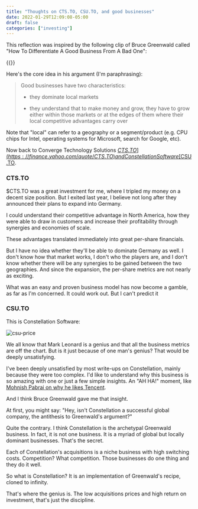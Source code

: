 ```yaml
---
title: "Thoughts on CTS.TO, CSU.TO, and good businesses"
date: 2022-01-29T12:09:08-05:00
draft: false
categories: ["investing"]
---
```


This reflection was inspired by the following clip of Bruce Greenwald called "How To Differentiate A Good Business From A Bad One":

{{<youtube w166d7hnMqA>}}

Here's the core idea in his argument (I'm paraphrasing):

<blockquote>

Good businesses have two characteristics:

- they dominate local markets

- they understand that to make money and grow, they have to grow either within those markets or at the edges of them where their local competitive advantages carry over

</blockquote>

Note that "local" can refer to a geography or a segment/product (e.g. CPU chips for Intel, operating systems for Microsoft, search for Google, etc).

Now back to Converge Technology Solutions [$CTS.TO](https://finance.yahoo.com/quote/CTS.TO) and Constellation Software [$CSU.TO](https://finance.yahoo.com/quote/CSU.TO).

### CTS.TO

$CTS.TO was a great investment for me, where I tripled my money on a decent size position. But I exited last year, I believe not long after they announced their plans to expand into Germany.

I could understand their competitive advantage in North America, how they were able to draw in customers and increase their profitability through synergies and economies of scale.

These advantages translated immediately into great per-share financials.

But I have no idea whether they'll be able to dominate Germany as well. I don't know how that market works, I don't who the players are, and I don't know whether there will be any synergies to be gained between the two geographies. And since the expansion, the per-share metrics are not nearly as exciting.

What was an easy and proven business model has now become a gamble, as far as I'm concerned. It could work out. But I can't predict it

### CSU.TO

This is Constellation Software:

![csu-price](/images/csu-price.png)

We all know that Mark Leonard is a genius and that all the business metrics are off the chart. But is it just because of one man's genius? That would be deeply unsatisfying. 

I've been deeply unsatisfied by most write-ups on Constellation, mainly because they were too complex. I'd like to understand why this business is so amazing with one or just a few simple insights. An "AH HA!" moment, like [Mohnish Pabrai on why he likes Tencent](https://www.youtube.com/watch?v=-vF_nZ526y0&t=756s).

And I think Bruce Greenwald gave me that insight.

At first, you might say: "Hey, isn't Constellation a successful global company, the antithesis to Greenwald's argument?"

Quite the contrary. I think Constellation is the archetypal Greenwald business. In fact, it is not one business. It is a myriad of global but locally dominant businesses. That's the secret.

Each of Constellation's acquisitions is a niche business with high switching costs. Competition? What competition. Those businesses do one thing and they do it well.

So what is Constellation? It is an implementation of Greenwald's recipe, cloned to infinity. 

That's where the genius is. The low acquisitions prices and high return on investment, that's just the discipline.



